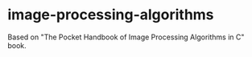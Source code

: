 # image-processing-algorithms
Based on "The Pocket Handbook of Image Processing Algorithms in C" book.
